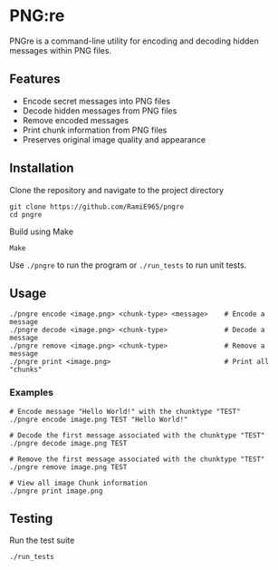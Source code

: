 # PNG:re
PNGre is a command-line utility for encoding and decoding hidden messages within PNG files.

## Features
- Encode secret messages into PNG files
- Decode hidden messages from PNG files
- Remove encoded messages
- Print chunk information from PNG files
- Preserves original image quality and appearance

## Installation
Clone the repository and navigate to the project directory
```
git clone https://github.com/RamiE965/pngre
cd pngre
```
Build using Make
```
Make
```
Use `./pngre` to run the program or `./run_tests` to run unit tests.

## Usage
```
./pngre encode <image.png> <chunk-type> <message>    # Encode a message
./pngre decode <image.png> <chunk-type>              # Decode a message
./pngre remove <image.png> <chunk-type>              # Remove a message
./pngre print <image.png>                            # Print all "chunks"
```

### Examples
```
# Encode message "Hello World!" with the chunktype "TEST"
./pngre encode image.png TEST "Hello World!"

# Decode the first message associated with the chunktype "TEST"
./pngre decode image.png TEST

# Remove the first message associated with the chunktype "TEST"
./pngre remove image.png TEST

# View all image Chunk information
./pngre print image.png
```

## Testing
Run the test suite
```
./run_tests
```

